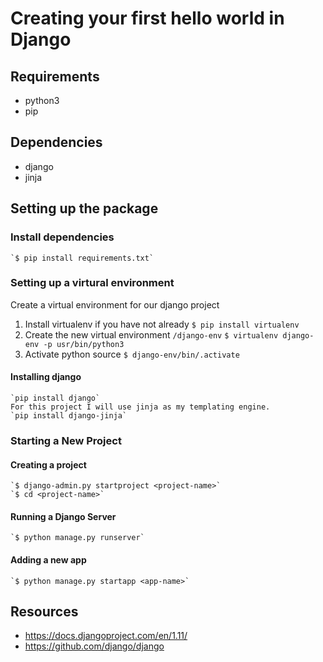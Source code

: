 # Creating your first hello world in Django

## Requirements
- python3
- pip

## Dependencies
- django
- jinja

## Setting up the package
### Install dependencies
    `$ pip install requirements.txt`
### Setting up a virtural environment
Create a virtual environment for our django project

 1. Install virtualenv if you have not already
        `$ pip install virtualenv`
 2. Create the new virtual environment `/django-env`
        `$ virtualenv django-env -p usr/bin/python3`
 3. Activate python source
        `$ django-env/bin/.activate`
#### Installing django
    `pip install django`
    For this project I will use jinja as my templating engine.
    `pip install django-jinja`

### Starting a New Project

#### Creating a project
    `$ django-admin.py startproject <project-name>`
    `$ cd <project-name>`
#### Running a Django Server
    `$ python manage.py runserver`

#### Adding a new app
    `$ python manage.py startapp <app-name>`



## Resources
- https://docs.djangoproject.com/en/1.11/
- https://github.com/django/django